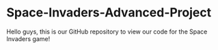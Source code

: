 # Space-Invaders-Advanced-Project
Hello guys, this is our GitHub repository to view our code for the Space Invaders game!
